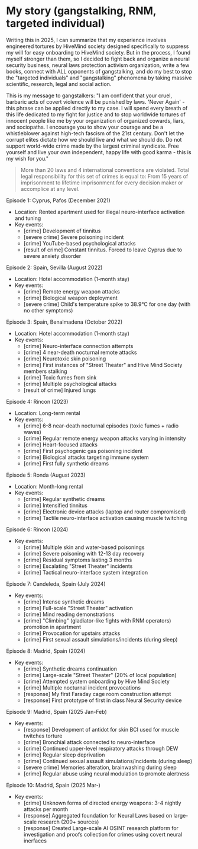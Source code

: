 # My story (gangstalking, RNM, targeted individual)

Writing this in 2025, I can summarize that my experience involves engineered tortures by HiveMind society designed specifically to suppress my will for easy onboarding to HiveMind society. But in the process, I found myself stronger than them, so I decided to fight back and organize a neural security business, neural laws protection activism organization, write a few books, connect with ALL opponents of gangstalking, and do my best to stop the "targeted individuals" and "gangstalking" phenomena by taking massive scientific, research, legal and social action.


This is my message to gangstalkers: "I am confident that your cruel, barbaric acts of covert violence will be punished by laws. 'Never Again' - this phrase can be applied directly to my case. I will spend every breath of this life dedicated to my fight for justice and to stop worldwide tortures of innocent people like me by your organization of organized cowards, liars, and sociopaths. I encourage you to show your courage and be a whistleblower against high-tech fascism of the 21st century. Don't let the corrupt elites dictate how we should live and what we should do. Do not support world-wide crime made by the largest criminal syndicate. Free yourself and live your own independent, happy life with good karma - this is my wish for you."


> More than 20 laws and 4 international conventions are violated. 
Total legal responsibility for this set of crimes is equal to: 
From 15 years of imprisonment to lifetime imprisonment for every decision maker or accomplice at any level.




Episode 1: Cyprus, Pafos (December 2021)
- Location: Rented apartment used for illegal neuro-interface activation and tuning
- Key events:
  * [crime] Development of tinnitus
  * [severe crime] Severe poisoning incident
  * [crime] YouTube-based psychological attacks
  * [result of crime] Constant tinnitus. Forced to leave Cyprus due to severe anxiety disorder

Episode 2: Spain, Sevilla (August 2022)
- Location: Hotel accommodation (1-month stay)
- Key events:
  * [crime] Remote energy weapon attacks
  * [crime] Biological weapon deployment
  * [severe crime] Child's temperature spike to 38.9°C for one day (with no other symptoms)

Episode 3: Spain, Benalmadena (October 2022)
- Location: Hotel accommodation (1-month stay)
- Key events:
  * [crime] Neuro-interface connection attempts
  * [crime] 4 near-death nocturnal remote attacks
  * [crime] Neurotoxic skin poisoning
  * [crime] First instances of "Street Theater" and Hive Mind Society members stalking
  * [crime] Toxic fumes from sink
  * [crime] Multiple psychological attacks
  * [result of crime] Injured lungs

Episode 4: Rincon (2023)
- Location: Long-term rental
- Key events:
  * [crime] 6-8 near-death nocturnal episodes (toxic fumes + radio waves)
  * [crime] Regular remote energy weapon attacks varying in intensity
  * [crime] Heart-focused attacks
  * [crime] First psychogenic gas poisoning incident
  * [crime] Biological attacks targeting immune system
  * [crime] First fully synthetic dreams

Episode 5: Ronda (August 2023)
- Location: Month-long rental
- Key events:
  * [crime] Regular synthetic dreams
  * [crime] Intensified tinnitus
  * [crime] Electronic device attacks (laptop and router compromised)
  * [crime] Tactile neuro-interface activation causing muscle twitching

Episode 6: Rincon (2024)
- Key events:
  * [crime] Multiple skin and water-based poisonings
  * [crime] Severe poisoning with 12-13 day recovery
  * [crime] Residual symptoms lasting 3 months
  * [crime] Escalating "Street Theater" incidents
  * [crime] Tactical neuro-interface system integration

Episode 7: Candeleda, Spain (July 2024)
- Key events:
  * [crime] Intense synthetic dreams
  * [crime] Full-scale "Street Theater" activation
  * [crime] Mind reading demonstrations
  * [crime] "Climbing" (gladiator-like fights with RNM operators) promotion in apartment
  * [crime] Provocation for upstairs attacks
  * [crime] First sexual assault simulations/incidents (during sleep)

Episode 8: Madrid, Spain (2024)
- Key events:
  * [crime] Synthetic dreams continuation
  * [crime] Large-scale "Street Theater" (20% of local population)
  * [crime] Attempted system onboarding by Hive Mind Society
  * [crime] Multiple nocturnal incident provocations
  * [response] My first Faraday cage room construction attempt
  * [response] First prototype of first in class Neural Security device

Episode 9: Madrid, Spain (2025 Jan-Feb)
- Key events:
  * [response] Development of antidot for skin BCI used for muscle twitches torture
  * [crime] Bronchial attack connected to neuro-interface
  * [crime] Continued upper-level respiratory attacks through DEW
  * [crime] Regular sleep deprivation
  * [crime] Continued sexual assault simulations/incidents (during sleep)
  * [severe crime] Memories alteration, brainwashing during sleep
  * [crime] Regular abuse using neural modulation to promote alertness

Episode 10: Madrid, Spain (2025 Mar-)
- Key events:
  * [crime] Unknown forms of directed energy weapons: 3-4 nightly attacks per month 
  * [response] Aggregated foundation for Neural Laws based on large-scale research (200+ sources)
  * [response] Created Large-scale AI OSINT research platform for investigation and proofs collection for crimes using covert neural inerfaces


